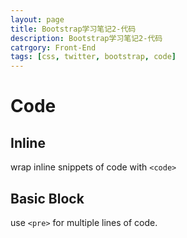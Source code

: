 ```yaml
---
layout: page
title: Bootstrap学习笔记2-代码
description: Bootstrap学习笔记2-代码
catrgory: Front-End
tags: [css, twitter, bootstrap, code]
---
```


Code
===================

Inline
----------------
wrap inline snippets of code with `<code>`

Basic Block
--------------------
use `<pre>` for multiple lines of code.